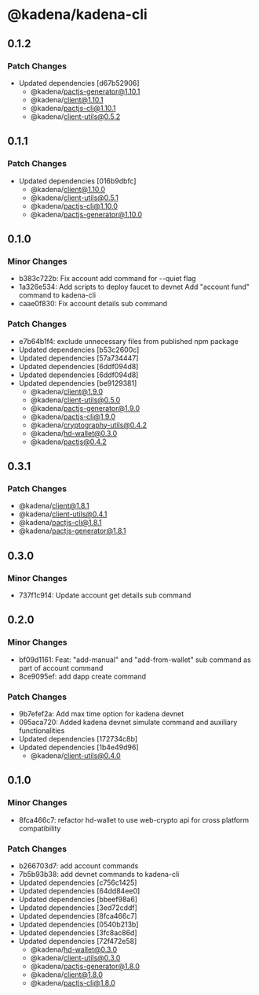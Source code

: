 # @kadena/kadena-cli

## 0.1.2

### Patch Changes

- Updated dependencies [d67b52906]
  - @kadena/pactjs-generator@1.10.1
  - @kadena/client@1.10.1
  - @kadena/pactjs-cli@1.10.1
  - @kadena/client-utils@0.5.2

## 0.1.1

### Patch Changes

- Updated dependencies [016b9dbfc]
  - @kadena/client@1.10.0
  - @kadena/client-utils@0.5.1
  - @kadena/pactjs-cli@1.10.0
  - @kadena/pactjs-generator@1.10.0

## 0.1.0

### Minor Changes

- b383c722b: Fix account add command for --quiet flag
- 1a326e534: Add scripts to deploy faucet to devnet Add "account fund" command
  to kadena-cli
- caae0f830: Fix account details sub command

### Patch Changes

- e7b64b1f4: exclude unnecessary files from published npm package
- Updated dependencies [b53c2600c]
- Updated dependencies [57a734447]
- Updated dependencies [6ddf094d8]
- Updated dependencies [6ddf094d8]
- Updated dependencies [be9129381]
  - @kadena/client@1.9.0
  - @kadena/client-utils@0.5.0
  - @kadena/pactjs-generator@1.9.0
  - @kadena/pactjs-cli@1.9.0
  - @kadena/cryptography-utils@0.4.2
  - @kadena/hd-wallet@0.3.0
  - @kadena/pactjs@0.4.2

## 0.3.1

### Patch Changes

- @kadena/client@1.8.1
- @kadena/client-utils@0.4.1
- @kadena/pactjs-cli@1.8.1
- @kadena/pactjs-generator@1.8.1

## 0.3.0

### Minor Changes

- 737f1c914: Update account get details sub command

## 0.2.0

### Minor Changes

- bf09d1161: Feat: "add-manual" and "add-from-wallet" sub command as part of
  account command
- 8ce9095ef: add dapp create command

### Patch Changes

- 9b7efef2a: Add max time option for kadena devnet
- 095aca720: Added kadena devnet simulate command and auxiliary functionalities
- Updated dependencies [172734c8b]
- Updated dependencies [1b4e49d96]
  - @kadena/client-utils@0.4.0

## 0.1.0

### Minor Changes

- 8fca466c7: refactor hd-wallet to use web-crypto api for cross platform
  compatibility

### Patch Changes

- b266703d7: add account commands
- 7b5b93b38: add devnet commands to kadena-cli
- Updated dependencies [c756c1425]
- Updated dependencies [64dd84ee0]
- Updated dependencies [bbeef98a6]
- Updated dependencies [3ed72cddf]
- Updated dependencies [8fca466c7]
- Updated dependencies [0540b213b]
- Updated dependencies [3fc8ac86d]
- Updated dependencies [72f472e58]
  - @kadena/hd-wallet@0.3.0
  - @kadena/client-utils@0.3.0
  - @kadena/pactjs-generator@1.8.0
  - @kadena/client@1.8.0
  - @kadena/pactjs-cli@1.8.0

